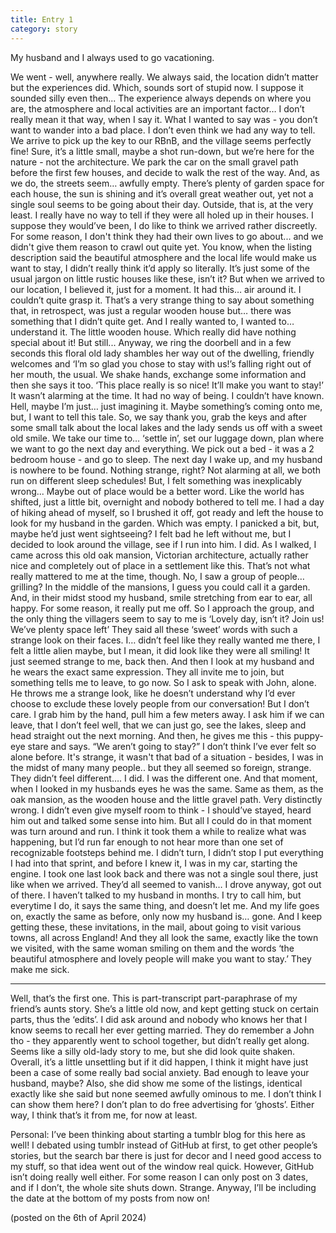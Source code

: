 ```yaml
---
title: Entry 1
category: story
---
```


My husband and I always used to go vacationing. 

<!-- more -->

We went - well, anywhere really. We always said, the location didn’t matter but the experiences did. Which, sounds sort of stupid now. I suppose it sounded silly even then... The experience always depends on where you are, the atmosphere and local activities are an important factor… I don’t really mean it that way, when I say it. What I wanted to say was - you don’t want to wander into a bad place. 
I don’t even think we had any way to tell. We arrive to pick up the key to our RBnB, and the village seems perfectly fine! Sure, it’s a little small, maybe a shot run-down, but we’re here for the nature - not the architecture. We park the car on the small gravel path before the first few houses, and decide to walk the rest of the way. And, as we do, the streets seem… awfully empty. There’s plenty of garden space for each house, the sun is shining and it’s overall great weather out, yet not a single soul seems to be going about their day. Outside, that is, at the very least. I really have no way to tell if they were all holed up in their houses. I suppose they would’ve been, I do like to think we arrived rather discreetly. For some reason, I don't think they had their own lives to go about... and we didn't give them reason to crawl out quite yet.
You know, when the listing description said the beautiful atmosphere and the local life would make us want to stay, I didn’t really think it’d apply so literally. It’s just some of the usual jargon on little rustic houses like these, isn’t it? But when we arrived to our location, I believed it, just for a moment. It had this… air around it. I couldn’t quite grasp it. That’s a very strange thing to say about something that, in retrospect, was just a regular wooden house but… there was something that I didn’t quite get. And I really wanted to, I wanted to… understand it. The little wooden house. Which really did have nothing special about it! But still... 
Anyway, we ring the doorbell and in a few seconds this floral old lady shambles her way out of the dwelling, friendly welcomes and ‘I’m so glad you chose to stay with us!’s falling right out of her mouth, the usual. We shake hands, exchange some information and then she says it too. ‘This place really is so nice! It’ll make you want to stay!’ It wasn’t alarming at the time. It had no way of being. I couldn’t have known. Hell, maybe I’m just… just imagining it. Maybe something’s coming onto me, but, I want to tell this tale. 
So, we say thank you, grab the keys and after some small talk about the local lakes and the lady sends us off with a sweet old smile. We take our time to… ‘settle in’, set our luggage down, plan where we want to go the next day and everything. We pick out a bed - it was a 2 bedroom house - and go to sleep.
The next day I wake up, and my husband is nowhere to be found. Nothing strange, right? Not alarming at all, we both run on different sleep schedules! But, I felt something was inexplicably wrong... Maybe out of place would be a better word. Like the world has shifted, just a little bit, overnight and nobody bothered to tell me. I had a day of hiking ahead of myself, so I brushed it off, got ready and left the house to look for my husband in the garden. Which was empty. I panicked a bit, but, maybe he’d just went sightseeing? I felt bad he left without me, but I decided to look around the village, see if I run into him. I did. As I walked, I came across this old oak mansion, Victorian architecture, actually rather nice and completely out of place in a settlement like this. That’s not what really mattered to me at the time, though. No, I saw a group of people… grilling? In the middle of the mansions, I guess you could call it a garden. And, in their midst stood my husband, smile stretching from ear to ear, all happy. For some reason, it really put me off. So I approach the group, and the only thing the villagers seem to say to me is ‘Lovely day, isn’t it? Join us! We’ve plenty space left’ They said all these ‘sweet’ words with such a strange look on their faces. I… didn’t feel like they really wanted me there, I felt a little alien maybe, but I mean, it did look like they were all smiling! It just seemed strange to me, back then. And then I look at my husband and he wears the exact same expression. They all invite me to join, but something tells me to leave, to go now. So I ask to speak with John, alone. He throws me a strange look, like he doesn’t understand why I’d ever choose to exclude these lovely people from our conversation! But I don’t care. I grab him by the hand, pull him a few meters away. I ask him if we can leave, that I don’t feel well, that we can just go, see the lakes, sleep and head straight out the next morning. And then, he gives me this - this puppy-eye stare and says. “We aren’t going to stay?” I don’t think I’ve ever felt so alone before. It's strange, it wasn't that bad of a situation - besides, I was in the midst of many many people.. but they all seemed so foreign, strange. They didn’t feel different…. I did. I was the different one. And that moment, when I looked in my husbands eyes he was the same. Same as them, as the oak mansion, as the wooden house and the little gravel path. Very distinctly wrong. I didn’t even give myself room to think - I should’ve stayed, heard him out and talked some sense into him. But all I could do in that moment was turn around and run. I think it took them a while to realize what was happening, but I’d run far enough to not hear more than one set of recognizable footsteps behind me. I didn’t turn, I didn’t stop I put everything I had into that sprint, and before I knew it, I was in my car, starting the engine. I took one last look back and there was not a single soul there, just like when we arrived. They’d all seemed to vanish…
I drove anyway, got out of there. 
I haven’t talked to my husband in months. I try to call him, but everytime I do, it says the same thing, and doesn’t let me. And my life goes on, exactly the same as before, only now my husband is… gone. And I keep getting these, these invitations, in the mail, about going to visit various towns, all across England! And they all look the same, exactly like the town we visited, with the same woman smiling on them and the words ‘the beautiful atmosphere and lovely people will make you want to stay.’ They make me sick.


--------


Well, that’s the first one. This is part-transcript part-paraphrase of my friend’s aunts story. She’s a little old now, and kept getting stuck on certain parts, thus the ‘edits’. I did ask around and nobody who knows her that I know seems to recall her ever getting married. They do remember a John tho - they apparently went to school together, but didn’t really get along. Seems like a silly old-lady story to me, but she did look quite shaken. Overall, it’s a little unsettling but if it did happen, I think it might have just been a case of some really bad social anxiety. Bad enough to leave your husband, maybe? Also, she did show me some of the listings, identical exactly like she said but none seemed awfully ominous to me. I don’t think I can show them here? I don’t plan to do free advertising for ‘ghosts’. Either way, I think that’s it from me, for now at least.


Personal: I’ve been thinking about starting a tumblr blog for this here as well! I debated using tumblr instead of GitHub at first, to get other people’s stories, but the search bar there is just for decor and I need good access to my stuff, so that idea went out of the window real quick. However, GitHub isn’t doing really well either. For some reason I can only post on 3 dates, and if I don’t, the whole site shuts down. Strange. Anyway, I’ll be including the date at the bottom of my posts from now on!

(posted on the 6th of April 2024)
